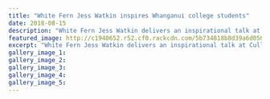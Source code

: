 ```yaml
---
title: "White Fern Jess Watkin inspires Whanganui college students"
date: 2018-08-15
description: "White Fern Jess Watkin delivers an inspirational talk at Cullinane College afternoon assembly yesterday..."
featured_image: http://c1940652.r52.cf0.rackcdn.com/5b734818b8d39a6d05000a79/Jess-Watkins-inspirational-talk-320Cullinane-chron-15-aug.gif
excerpt: "White Fern Jess Watkin delivers an inspirational talk at Cullinane College afternoon assembly yesterday."
gallery_image_1: 
gallery_image_2: 
gallery_image_3: 
gallery_image_4: 
gallery_image_5: 
---
```


